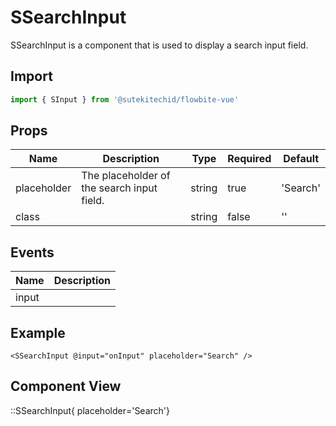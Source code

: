 
# SSearchInput
SSearchInput is a component that is used to display a search input field.

## Import
```js
import { SInput } from '@sutekitechid/flowbite-vue'
```
    
## Props
| Name | Description | Type | Required | Default |
| ---- | ----------- | ---- | -------- | ------- |
| placeholder | The placeholder of the search input field. | string | true | 'Search' |
| class |  | string | false | '' |
    

## Events
| Name | Description |
| ---- | ----------- |
| input | 
    



## Example
```vue
<SSearchInput @input="onInput" placeholder="Search" />
```
    


## Component View
::SSearchInput{ placeholder='Search'}
    
